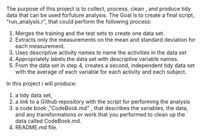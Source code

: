 The purpose of this project is to collect, process,  clean , and produce tidy data that can be used forfuture analysis. 
The Goal is to create a final script, "run_analysis.r", that could perform the following process:

1.  Merges the training and the test sets to create one data set.
2.  Extracts only the measurements on the mean and standard deviation for each measurement. 
3.  Uses descriptive activity names to name the activities in the data set
4.  Appropriately labels the data set with descriptive variable names. 
5.  From the data set in step 4, creates a second, independent tidy data set with the average of each variable
for each activity and each subject.

In this project i will produce:
1. a tidy data set, 
2. a link to a Github repository with the script for performing the analysis
3. a code book ,"CodeBook.md" , that describes the variables, the data, and any transformations or 
work that you performed to clean up the data called CodeBook.md. 
4. README.md file. 
